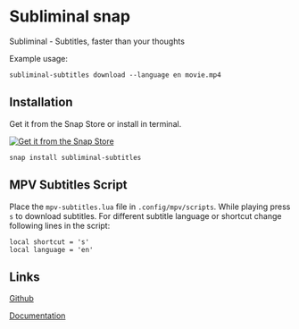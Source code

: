 # Subliminal snap

Subliminal - Subtitles, faster than your thoughts

Example usage:

	subliminal-subtitles download --language en movie.mp4

## Installation

Get it from the Snap Store or install in terminal.

[![Get it from the Snap Store](https://snapcraft.io/static/images/badges/en/snap-store-black.svg)](https://snapcraft.io/subliminal-subtitles)

	snap install subliminal-subtitles

## MPV Subtitles Script

Place the `mpv-subtitles.lua` file in `.config/mpv/scripts`. While playing press `s` to download subtitles. For different subtitle language or shortcut change following lines in the script:

	local shortcut = 's'
	local language = 'en'

## Links

[Github](https://github.com/Diaoul/subliminal)

[Documentation](http://subliminal.readthedocs.org)
